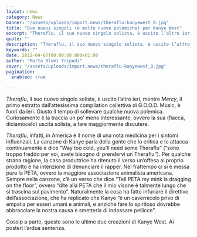 ```yaml
---
layout: news
category: News
banner: "/assets/uploads/import.news/theraflu-kanyewest_0.jpg"
title: "Due nuovi singoli (e molte nuove polemiche) per Kanye West"
excerpt: "Theraflu, il suo nuovo singolo solista, è uscito l’altro ieri, mentre Mercy, il primo estratto dall’attesissima compilation collettiva di G.O.O.D. Music, è fuori da ieri. Giusto il tempo di sollevare qualche nuova polemica. Curiosamente è la traccia un po’ meno interessante, ovvero la sua (fiacca, diciamocelo) uscita solista, a fare maggiormente discutere. Theraflu, infatti, in [&hellip"
quote: ""
description: "Theraflu, il suo nuovo singolo solista, è uscito l’altro ieri, mentre Mercy, il primo estratto dall’attesissima compilation collettiva di G.O.O.D. Music, è fuori da ieri. Giusto il tempo di sollevare qualche nuova polemica. Curiosamente è la traccia un po’ meno interessante, ovvero la sua (fiacca, diciamocelo) uscita solista, a fare maggiormente discutere. Theraflu, infatti, in [&hellip"
keywords: ""
date: 2012-04-07T00:00:00.000+01:00
author: "Marta Blumi Tripodi"
cover: "/assets/uploads/import.news/theraflu-kanyewest_0.jpg"
pagination:
  enabled: true

---
```


_Theraflu_, il suo nuovo singolo solista, è uscito l’altro ieri, mentre _Mercy_, il primo estratto dall’attesissima compilation collettiva di G.O.O.D. Music, è fuori da ieri. Giusto il tempo di sollevare qualche nuova polemica. Curiosamente è la traccia un po’ meno interessante, ovvero la sua (fiacca, diciamocelo) uscita solista, a fare maggiormente discutere.

_Theraflu_, infatti, in America è il nome di una nota medicina per i sintomi influenzali. La canzone di Kanye parla della gente che lo critica e lo attacca continuamente e dice “Way too cold, you’ll need some Theraflu” (“sono troppo freddo per voi, avete bisogno di prendervi un Theraflu”). Per qualche strana ragione, la casa produttrice ha ritenuto il verso un’offesa al proprio prodotto e ha intenzione di denunciare il rapper. Nel frattempo ci si è messa pure la PETA, ovvero la maggiore associazione animalista americana. Sempre nella canzone, c’è un verso che dice “Tell PETA my mink is dragging on the floor”, ovvero “dite alla PETA che il mio visone è talmente lungo che si trascina sul pavimento”. Naturalmente la cosa ha fatto infuriare il direttivo dell’associazione, che ha replicato che Kanye “è un cavernicolo privo di empatia per esseri umani e animali, e anziché fare lo spiritoso dovrebbe abbracciare la nostra causa e smetterla di indossare pellicce”.

Gossip a parte, queste sono le ultime due creazioni di Kanye West. Ai posteri l’ardua sentenza.